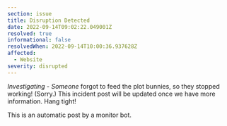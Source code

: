```yaml
---
section: issue
title: Disruption Detected
date: 2022-09-14T09:02:22.049001Z
resolved: true
informational: false
resolvedWhen: 2022-09-14T10:00:36.937628Z
affected:
  - Website
severity: disrupted
---
```

*Investigating* - _Someone_ forgot to feed the plot bunnies, so they stopped working! (Sorry.) This incident post will be updated once we have more information. Hang tight!

This is an automatic post by a monitor bot.
        